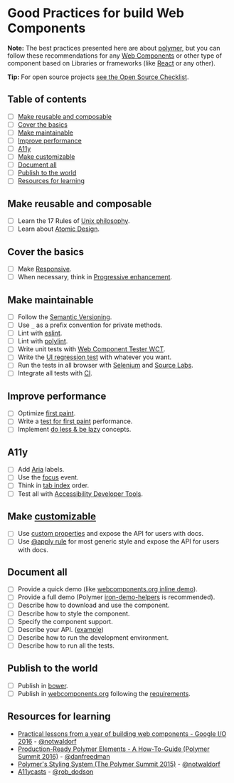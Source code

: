 # Good Practices for build Web Components

**Note:** The best practices presented here are about [polymer](polymer-project.org), but you can follow these recommendations for any [Web Components](https://www.webcomponents.org/introduction) or other type of component based on Libraries or frameworks (like [React](https://facebook.github.io/react/) or any other).

**Tip:** For open source projects [see the Open Source Checklist](https://afonsopacifer.github.io/open-source-checklist/).

## Table of contents

  - [ ] [Make reusable and composable](#make-reusable-and-composable)
  - [ ] [Cover the basics](#cover-the-basics)
  - [ ] [Make maintainable](#make-maintainable)
  - [ ] [Improve performance](#improve-performance)
  - [ ] [A11y](#a11y)
  - [ ] [Make customizable](#make-customizable)
  - [ ] [Document all](#document-all)
  - [ ] [Publish to the world](#publish-to-the-world)
  - [ ] [Resources for learning](#resources-for-learning)

## Make reusable and composable

  - [ ] Learn the 17 Rules of [Unix philosophy](https://en.wikipedia.org/wiki/Unix_philosophy).
  - [ ] Learn about [Atomic Design](http://bradfrost.com/blog/post/atomic-web-design/).

## Cover the basics

  - [ ] Make [Responsive](https://en.wikipedia.org/wiki/Responsive_web_design).
  - [ ] When necessary, think in [Progressive enhancement](https://en.wikipedia.org/wiki/Progressive_enhancement).

## Make maintainable

  - [ ] Follow the [Semantic Versioning](http://semver.org/).
  - [ ] Use `_` as a prefix convention for private methods.
  - [ ] Lint with [eslint](http://eslint.org/).
  - [ ] Lint with [polylint](https://github.com/PolymerLabs/polylint).
  - [ ] Write unit tests with [Web Component Tester WCT](https://github.com/Polymer/web-component-tester).
  - [ ] Write the [UI regression test](https://github.com/Huddle/PhantomCSS) with whatever you want.
  - [ ] Run the tests in all browser with [Selenium](http://www.seleniumhq.org/) and [Source Labs](https://saucelabs.com/).
  - [ ] Integrate all tests with [CI](https://travis-ci.org/).

## Improve performance

  - [ ] Optimize [first paint](https://www.smashingmagazine.com/2016/12/front-end-performance-checklist-2017-pdf-pages/).
  - [ ] Write a [test for first paint](https://youtu.be/zfQoleQEa4w?t=1307) performance.
  - [ ] Implement [do less & be lazy](https://youtu.be/zfQoleQEa4w?t=1386) concepts.

## A11y

  - [ ] Add [Aria](https://www.youtube.com/watch?v=g9Qff0b-lHk&index=4&list=PLNYkxOF6rcICWx0C9LVWWVqvHlYJyqw7g) labels.
  - [ ] Use the [focus](https://www.youtube.com/watch?v=EFv9ubbZLKw&index=14&list=PLNYkxOF6rcICWx0C9LVWWVqvHlYJyqw7g) event.
  - [ ] Think in [tab index](https://www.youtube.com/watch?v=Pe0Ce1WtnUM&index=13&list=PLNYkxOF6rcICWx0C9LVWWVqvHlYJyqw7g) order.
  - [ ] Test all with [Accessibility Developer Tools](https://github.com/GoogleChrome/accessibility-developer-tools).

## Make [customizable](https://www.youtube.com/watch?v=IbOaJwqLgog)

  - [ ] Use [custom properties](https://www.w3.org/TR/css-variables/) and expose the API for users with docs.
  - [ ] Use [@apply rule](https://tabatkins.github.io/specs/css-apply-rule/) for most generic style and expose the API for users with docs.

## Document all

  - [ ] Provide a quick demo (like [webcomponents.org inline demo](https://www.webcomponents.org/publish)).
  - [ ] Provide a full demo (Polymer [iron-demo-helpers](https://github.com/PolymerElements/iron-demo-helpers) is recommended).
  - [ ] Describe how to download and use the component.
  - [ ] Describe how to style the component.
  - [ ] Specify the component support.
  - [ ] Describe your API. ([example](https://www.webcomponents.org/element/PolymerElements/paper-button/paper-button))
  - [ ] Describe how to run the development environment.
  - [ ] Describe how to run all the tests.

## Publish to the world

  - [ ] Publish in [bower](https://bower.io/).
  - [ ] Publish in [webcomponents.org](https://www.webcomponents.org/) following the [requirements](https://www.webcomponents.org/publish).

## Resources for learning
- [Practical lessons from a year of building web components - Google I/O 2016](https://www.youtube.com/watch?v=zfQoleQEa4w&feature=youtu.be) - [@notwaldorf](https://twitter.com/notwaldorf)
- [Production-Ready Polymer Elements - A How-To-Guide (Polymer Summit 2016)](https://www.youtube.com/watch?v=T35IgjN9IwY&index=22&list=PLNYkxOF6rcICc687SxHQRuo9TVNOJelSZ) - [@danfreedman](https://twitter.com/danfreedman)
- [Polymer's Styling System (The Polymer Summit 2015)](https://www.youtube.com/watch?v=IbOaJwqLgog) - [@notwaldorf](https://twitter.com/notwaldorf)
- [A11ycasts](https://www.youtube.com/watch?v=HtTyRajRuyY&index=16&list=PLNYkxOF6rcICWx0C9LVWWVqvHlYJyqw7g) - [@rob_dodson](https://twitter.com/rob_dodson)
